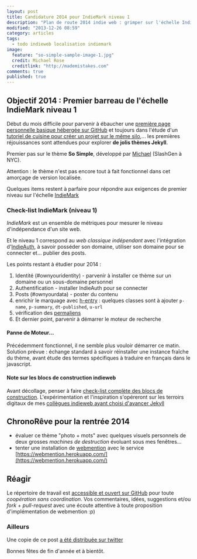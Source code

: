 ```yaml
---
layout: post
title: Candidature 2014 pour IndieMark niveau 1
description: "Plan de route 2014 indie web : grimper sur l'échelle IndieMark"
modified: "2013-12-26 08:59"
category: articles
tags: 
  - todo indieweb localisation indiemark
image: 
  feature: "so-simple-sample-image-1.jpg"
  credit: Michael Rose
  creditlink: "http://mademistakes.com"
comments: true
published: true
---
```


## Objectif 2014 : Premier barreau de l'échelle IndieMark niveau 1 

Début du mois difficile pour parvenir à ébaucher une [première page personnelle basique hébergée sur GitHub](http://cyberhippie.fr/news/2013/12/03/premier-pas-sur-jekyll/) et toujours dans l'étude d'un [tutoriel de cuisine pour créer un projet sur le même silo](http://cyberhippie.fr/news/2013/12/21/demarrer-avec-pages-github/),... les premières réjouissances sont attendues pour explorer **de jolis thèmes Jekyll**. 

Premier pas sur le thème **So Simple**, développé par <span class="h-card">[Michael](http://mademistakes.com/about/)</span> (SlashGen à NYC).

Attention : le thème n'est pas encore tout à fait fonctionnel dans cet amorçage de version localisée. 

Quelques items restent à parfaire pour répondre aux exigences de premier niveau sur l'échelle [IndieMark](https://indiewebcamp.com/IndieMark#Level_1)

### Check-list IndieMark (niveau 1)

<dfn>IndieMark</dfn> est un ensemble de métriques pour mesurer le niveau d'indépendance d'un site web. 
 
Et le niveau 1 correspond au *web classique indépendant* avec l'intégration d'[IndieAuth](http://indieauth.com), à savoir posséder son domaine, utiliser son domaine pour se connecter et... publier des posts. 

Les points restant à étudier pour 2014 : 

1. Identité (#ownyouridentity) - parvenir à installer ce thème sur un domaine ou un sous-domaine personnel
2. Authentification - installer IndieAuth pour se connecter
3. Posts (#ownyourdata) - poster du contenu  
  3. enrichir le marquage avec [h-entry](https://indiewebcamp.com/h-entry-fr) : quelques classes sont à ajouter `p-name`, `p-summary`, `dt-published`, `u-url`
  3. vérification des [permaliens](https://indiewebcamp.com/permalinks) 
4. Et dernier point, parvenir à démarrer le moteur de recherche  

#### Panne de Moteur... 

Précédemment fonctionnel, il ne semble plus vouloir démarrer ce matin. Solution prévue : échange standard à savoir réinstaller une instance fraîche du thème, avant étude des termes spécifiques à traduire en français dans le javascript.


#### Note sur les blocs de construction indieweb

Avant décollage, penser à faire [check-list complète des blocs de construction](http://indiewebcamp.com/building-blocks-fr). L'expérimentation et l'inspiration s'opéreront sur les terroirs digitaux de mes [collègues indieweb ayant choisi d'avancer Jekyll](http://indiewebcamp.com/Jekyll) 


## ChronoRêve pour la rentrée 2014 

* évaluer ce thème "photo + mots" avec quelques visuels personnels de deux grosses *machines de destruction* évoluant sous mes fenêtres...
* tenter une installation de [webmention](http://indiewebcamp.com/webmention) avec le service [https://webmention.herokuapp.com/](https://webmention.herokuapp.com/)


## Réagir 

Le répertoire de travail est [accessible et ouvert sur GitHub](https://github.com/ChristopheDucamp/so-simple-theme-fr) pour toute *coopération sans coordination*. Vos commentaires, idées, suggestions et/ou *fork* + *pull-request* avec une écoute attentive à toute proposition d'implémentation de webmention :p)
 
### Ailleurs 

Une copie de ce post <span class="u-syndication">[a été distribuée sur twitter](https://twitter.com/xtof_fr/status/415266536840904704)</span>

Bonnes fêtes de fin d'année et à bientôt.